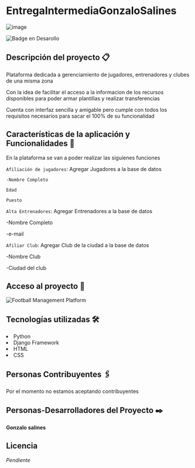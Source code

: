 # EntregaIntermediaGonzaloSalines

![image](https://user-images.githubusercontent.com/9422713/201786716-8c34681d-6330-446a-a612-9bf3dc8c36fa.png)

 ![Badge en Desarollo](https://img.shields.io/badge/STATUS-DEV%20INPROGRESS-green)
 


## Descripción del proyecto 📋
<p>Plataforma dedicada a gerenciamiento de jugadores, entrenadores y clubes de una misma zona</p>
<p>Con la idea de facilitar el acceso a la informacion de los recursos disponibles para poder armar plantillas y realizar transferencias</p>
<p>Cuenta con interfaz sencilla y amigable pero cumple con todos los requisitos necesarios para sacar el 100% de su funcionalidad</p>

## Características de la aplicación y Funcionalidades 🔧

<p> En la plataforma se van a poder realizar las siguienes funciones </p>

`Afiliación de jugadores`: Agregar Jugadores a la base de datos

```
-Nombre Completo
```

```
Edad
```
```
Puesto
```

`Alta Entrenadores`: Agregar Entrenadores a la base de datos

-Nombre Completo

-e-mail

`Afiliar Club`: Agregar Club de la ciudad a la base de datos

-Nombre Club

-Ciudad del club

## Acceso al proyecto 🚀 

![Football Management Platform](http://127.0.0.1:8000/coder/inicio/)

## Tecnologías utilizadas 🛠️
<li>Python</li>
<li>Django Framework</li>
<li>HTML</li>
<li>CSS</li>

## Personas Contribuyentes 🖇️

<p> Por el momento no estamos aceptando contribuyentes </p>

## Personas-Desarrolladores del Proyecto ✒️
 
**Gonzalo salines**
 
## Licencia
 *Pendiente*


